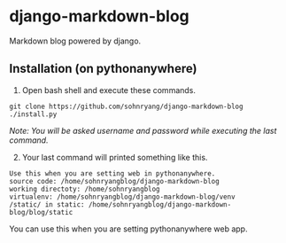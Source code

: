 # django-markdown-blog

Markdown blog powered by django.

## Installation (on pythonanywhere)

1. Open bash shell and execute these commands.

```
git clone https://github.com/sohnryang/django-markdown-blog
./install.py
```

*Note: You will be asked username and password while executing the last command.*

2. Your last command will printed something like this.

```
Use this when you are setting web in pythonanywhere.
source code: /home/sohnryangblog/django-markdown-blog
working directoty: /home/sohnryangblog
virtualenv: /home/sohnryangblog/django-markdown-blog/venv
/static/ in static: /home/sohnryangblog/django-markdown-blog/blog/static
```

You can use this when you are setting pythonanywhere web app.

